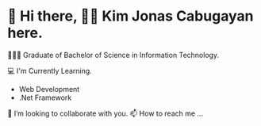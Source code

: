 <h1>👋 Hi there, <strong>🧒🏻 Kim Jonas Cabugayan </strong> here.</h1>

👨🏻‍🎓 Graduate of Bachelor of Science in Information Technology.

💻 I'm Currently Learning.

 - Web Development
 - .Net Framework
 
 
💞️ I’m looking to collaborate with you.
📫 How to reach me ...


